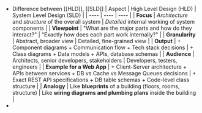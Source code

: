 - Difference between [[HLD]], [[SLD]] 
  | Aspect | High Level Design (HLD) | System Level Design (SLD) |
  | ---- | ---- | ---- |
  | **Focus** | *Architecture* and *structure* of the overall system | *Detailed* internal working of system components |
  | **Viewpoint** | "What are the major parts and how do they interact?" | "Exactly how does each part work internally?" |
  | **Granularity** | Abstract, broader view | Detailed, fine-grained view |
  | **Output** |  + Component diagrams  + Communication flow + Tech stack decisions | + Class diagrams + Data models + APIs, database schemas |
  | **Audience** | Architects, senior developers, stakeholders | Developers, testers, engineers |
  | **Example for a Web App** | + Client-Server architecture + APIs between services + DB vs Cache vs Message Queues decisions | + Exact REST API specifications + DB table schemas + Code-level class structure |
  | **Analogy** | Like **blueprints** of a building (floors, rooms, structure) | Like **wiring diagrams and plumbing plans** inside the building |
-
